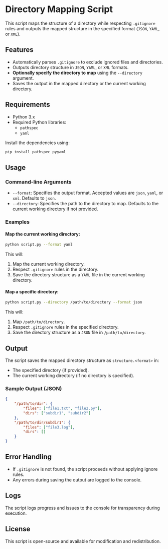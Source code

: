 # Directory Mapping Script

This script maps the structure of a directory while respecting `.gitignore` rules and outputs the mapped structure in the specified format (`JSON`, `YAML`, or `XML`).

## Features
- Automatically parses `.gitignore` to exclude ignored files and directories.
- Outputs directory structure in `JSON`, `YAML`, or `XML` formats.
- **Optionally specify the directory to map** using the `--directory` argument.
- Saves the output in the mapped directory or the current working directory.

## Requirements
- Python 3.x
- Required Python libraries:
  - `pathspec`
  - `yaml`

Install the dependencies using:
```bash
pip install pathspec pyyaml
```

## Usage
### Command-line Arguments
- `--format`: Specifies the output format. Accepted values are `json`, `yaml`, or `xml`. Defaults to `json`.
- `--directory`: Specifies the path to the directory to map. Defaults to the current working directory if not provided.

### Examples
#### Map the current working directory:
```bash
python script.py --format yaml
```
This will:
1. Map the current working directory.
2. Respect `.gitignore` rules in the directory.
3. Save the directory structure as a `YAML` file in the current working directory.

#### Map a specific directory:
```bash
python script.py --directory /path/to/directory --format json
```
This will:
1. Map `/path/to/directory`.
2. Respect `.gitignore` rules in the specified directory.
3. Save the directory structure as a `JSON` file in `/path/to/directory`.

## Output
The script saves the mapped directory structure as `structure.<format>` in:
- The specified directory (if provided).
- The current working directory (if no directory is specified).

### Sample Output (JSON)
```json
{
    "/path/to/dir": {
        "files": ["file1.txt", "file2.py"],
        "dirs": ["subdir1", "subdir2"]
    },
    "/path/to/dir/subdir1": {
        "files": ["file3.log"],
        "dirs": []
    }
}
```

## Error Handling
- If `.gitignore` is not found, the script proceeds without applying ignore rules.
- Any errors during saving the output are logged to the console.

## Logs
The script logs progress and issues to the console for transparency during execution.

## License
This script is open-source and available for modification and redistribution.


